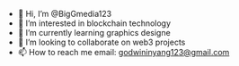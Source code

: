- 👋 Hi, I’m @BigGmedia123
- 👀 I’m interested in blockchain technology
- 🌱 I’m currently learning graphics designe
- 💞️ I’m looking to collaborate on web3 projects
- 📫 How to reach me email: godwininyang123@gmail.com

<!---
BigGmedia123/BigGmedia123 is a ✨ special ✨ repository because its `README.md` (this file) appears on your GitHub profile.
You can click the Preview link to take a look at your changes.
--->
